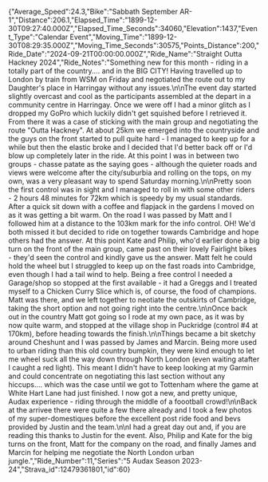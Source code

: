 {"Average_Speed":24.3,"Bike":"Sabbath September AR-1","Distance":206.1,"Elapsed_Time":"1899-12-30T09:27:40.000Z","Elapsed_Time_Seconds":34060,"Elevation":1437,"Event_Type":"Calendar Event","Moving_Time":"1899-12-30T08:29:35.000Z","Moving_Time_Seconds":30575,"Points_Distance":200,"Ride_Date":"2024-09-21T00:00:00.000Z","Ride_Name":"Straight Outta Hackney 2024","Ride_Notes":"Something new for this month - riding in a totally part of the country.... and in the BIG CITY! Having travelled up to London by train from WSM on Friday and negotiated the route out to my Daughter's place in Harringay without any issues.\n\nThe event day started slightly overcast and cool as the participants assembled at the depart in a community centre in Harringay. Once we were off I had a minor glitch as I dropped my GoPro which luckily didn't get squished before I retrieved it. From there it was a case of sticking with the main group and negotiating the route \"Outta Hackney\". At about 25km we emerged into the countryside and the guys on the front started to pull quite hard - I managed to keep up for a while but then the elastic broke and I decided that I'd better back off or I'd blow up completely later in the ride. At this point I was in between two groups - chasse patate as the saying goes - although the quieter roads and views were welcome after the city/suburbia and rolling on the tops, on my own, was a very pleasant way to spend Saturday morning.\n\nPretty soon the first control was in sight and I managed to roll in with some other riders - 2 hours 48 minutes for 72km which is speedy by my usual standards. After a quick sit down with a coffee and flapjack in the gardens I moved on as it was getting a bit warm. On the road I was passed by Matt and I followed him at a distance to the 103km mark for the info control. OH! We'd both missed it but decided to ride on together towards Cambridge and hope others had the answer. At this point Kate and Philip, who'd earlier done a big turn on the front of the main group, came past on their lovely Fairlight bikes - they'd seen the control and kindly gave us the answer. Matt felt he could hold the wheel but I struggled to keep up on the fast roads into Cambridge, even though I had a tail wind to help. Being a free control I needed a Garage/shop so stopped at the first available - it had a Greggs and I treated myself to a Chicken Curry Slice which is, of course, the food of champions. Matt was there, and we left together to neotiate the outskirts of Cambridge, taking the short option and not going right into the centre.\n\nOnce back out in the country Matt got going so I rode at my own pace, as it was by now quite warm, and stopped at the village shop in Puckridge (control #4 at 170km), before heading towards the finish.\n\nThings became a bit sketchy around Cheshunt and I was passed by James and Marcin. Being more used to urban riding than this old country bumpkin, they were kind enough to let me wheel suck all the way down through North London (even waiting atafter I caught a red light). This meant I didn't have to keep looking at my Garmin and could concentrate on negotiating this last section without any hiccups.... which was the case until we got to Tottenham where the game at White Hart Lane had just finished. I now got a new, and pretty unique, Audax experience - riding through the middle of a foootball crowd!\n\nBack at the arrivee there were quite a few there already and I took a few photos of my super-domestiques before the excellent post ride food and bevs provided by Justin and the team.\n\nI had a great day out and, if you are reading this thanks to Justin for the event. Also, Philip and Kate for the big turns on the front, Matt for the company on the road, and finally James and Marcin for helping me negotiate the North London urban jungle.","Ride_Number":11,"Series":"5 Audax Season 2023-24","Strava_id":12479361801,"id":60}